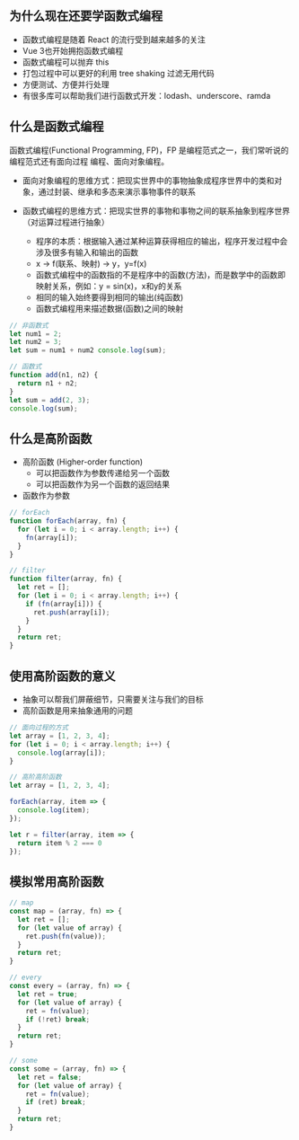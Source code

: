 ## 为什么现在还要学函数式编程

* 函数式编程是随着 React 的流行受到越来越多的关注
* Vue 3也开始拥抱函数式编程
* 函数式编程可以抛弃 this
* 打包过程中可以更好的利用 tree shaking 过滤无用代码
* 方便测试、方便并行处理
* 有很多库可以帮助我们进行函数式开发：lodash、underscore、ramda

## 什么是函数式编程

函数式编程(Functional Programming, FP)，FP 是编程范式之一，我们常听说的编程范式还有面向过程
编程、面向对象编程。

* 面向对象编程的思维方式：把现实世界中的事物抽象成程序世界中的类和对象，通过封装、继承和多态来演示事物事件的联系
* 函数式编程的思维方式：把现实世界的事物和事物之间的联系抽象到程序世界（对运算过程进行抽象）

  + 程序的本质：根据输入通过某种运算获得相应的输出，程序开发过程中会涉及很多有输入和输出的函数
  + x -> f(联系、映射) -> y，y=f(x)
  + 函数式编程中的函数指的不是程序中的函数(方法)，而是数学中的函数即映射关系，例如：y = sin(x)，x和y的关系
  + 相同的输入始终要得到相同的输出(纯函数)
  + 函数式编程用来描述数据(函数)之间的映射

``` js
// 非函数式
let num1 = 2;
let num2 = 3;
let sum = num1 + num2 console.log(sum);

// 函数式 
function add(n1, n2) {
  return n1 + n2;
}
let sum = add(2, 3);
console.log(sum);
```

## 什么是高阶函数

* 高阶函数 (Higher-order function)
  + 可以把函数作为参数传递给另一个函数
  + 可以把函数作为另一个函数的返回结果
* 函数作为参数

``` js
// forEach
function forEach(array, fn) {
  for (let i = 0; i < array.length; i++) {
    fn(array[i]);
  }
}

// filter
function filter(array, fn) {
  let ret = [];
  for (let i = 0; i < array.length; i++) {
    if (fn(array[i])) {
      ret.push(array[i]);
    }
  }
  return ret;
}
```

## 使用高阶函数的意义

* 抽象可以帮我们屏蔽细节，只需要关注与我们的目标
* 高阶函数是用来抽象通用的问题

``` js
// 面向过程的方式
let array = [1, 2, 3, 4];
for (let i = 0; i < array.length; i++) {
  console.log(array[i]);
}

// 高阶高阶函数 
let array = [1, 2, 3, 4];

forEach(array, item => {
  console.log(item);
});

let r = filter(array, item => {
  return item % 2 === 0
});
```

## 模拟常用高阶函数 

``` js
// map
const map = (array, fn) => {
  let ret = [];
  for (let value of array) {
    ret.push(fn(value));
  }
  return ret;
}

// every
const every = (array, fn) => {
  let ret = true;
  for (let value of array) {
    ret = fn(value);
    if (!ret) break;
  }
  return ret;
}

// some
const some = (array, fn) => {
  let ret = false;
  for (let value of array) {
    ret = fn(value);
    if (ret) break;
  }
  return ret;
}
```
